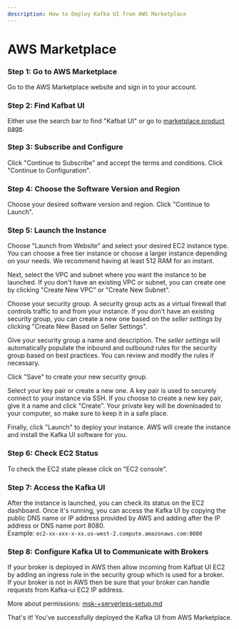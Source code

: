 ```yaml
---
description: How to Deploy Kafka UI from AWS Marketplace
---
```


# AWS Marketplace

### Step 1: Go to AWS Marketplace

Go to the AWS Marketplace website and sign in to your account.

### Step 2: Find Kafbat UI

Either use the search bar to find "Kafbat UI" or go to [marketplace product page](https://aws.amazon.com/marketplace/pp/prodview-6tdqqzzjwmejq).

### Step 3: Subscribe and Configure

Click "Continue to Subscribe" and accept the terms and conditions. Click "Continue to Configuration".

### Step 4: Choose the Software Version and Region

Choose your desired software version and region. Click "Continue to Launch".

### Step 5: Launch the Instance

Choose "Launch from Website" and select your desired EC2 instance type. You can choose a free tier instance or choose a larger instance depending on your needs. We recommend having at least 512 RAM for an instant.

Next, select the VPC and subnet where you want the instance to be launched. If you don't have an existing VPC or subnet, you can create one by clicking "Create New VPC" or "Create New Subnet".

Choose your security group. A security group acts as a virtual firewall that controls traffic to and from your instance. If you don't have an existing security group, you can create a new one based on the _seller settings_ by clicking "Create New Based on Seller Settings".

Give your security group a name and description. The _seller settings_ will automatically populate the inbound and outbound rules for the security group based on best practices. You can review and modify the rules if necessary.

Click "Save" to create your new security group.

Select your key pair or create a new one. A key pair is used to securely connect to your instance via SSH. If you choose to create a new key pair, give it a name and click "Create". Your private key will be downloaded to your computer, so make sure to keep it in a safe place.

Finally, click "Launch" to deploy your instance. AWS will create the instance and install the Kafka UI software for you.

### Step 6: Check EC2 Status

To check the EC2 state please click on "EC2 console".

### Step 7: Access the Kafka UI

After the instance is launched, you can check its status on the EC2 dashboard. Once it's running, you can access the Kafka UI by copying the public DNS name or IP address provided by AWS and adding after the IP address or DNS name port 8080.\
Example: `ec2-xx-xxx-x-xx.us-west-2.compute.amazonaws.com:8080`

### Step 8: Configure Kafka UI to Communicate with Brokers

If your broker is deployed in AWS then allow incoming from Kafbat UI EC2 by adding an ingress rule in the security group which is used for a broker.\
If your broker is not in AWS then be sure that your broker can handle requests from Kafka-ui EC2 IP address.

More about permissions: [msk-+serverless-setup.md](prerequisites/permissions/msk-+serverless-setup.md "mention")

That's it! You've successfully deployed the Kafka UI from AWS Marketplace.
